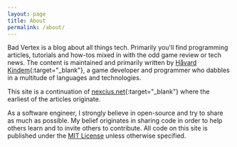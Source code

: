 ```yaml
---
layout: page
title: About
permalink: /about/
---
```

Bad Vertex is a blog about all things tech. Primarily you'll find programming articles, tutorials and how-tos mixed in with the odd game review or tech news. The content is maintained and primarily written by [Håvard Kindem](https://havardkindem.com){:target="_blank"}, a game developer and programmer who dabbles in a multitude of languages and technologies.

This site is a continuation of [nexcius.net](https://nexcius.net){:target="_blank"} where the earliest of the articles originate. 

As a software engineer, I strongly believe in open-source and try to share as much as possible. My belief originates in sharing code in order to help others learn and to invite others to contribute. All code on this site is published under the [MIT License](/license/) unless otherwise specified.